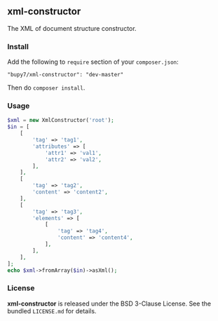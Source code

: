xml-constructor
---------------

The XML of document structure constructor.

### Install

Add the following to `require` section of your `composer.json`:

```
"bupy7/xml-constructor": "dev-master"
```

Then do `composer install`.

### Usage

```php
$xml = new XmlConstructor('root');
$in = [
    [
        'tag' => 'tag1',
        'attributes' => [
            'attr1' => 'val1',
            'attr2' => 'val2',
        ],
    ],
    [
        'tag' => 'tag2',
        'content' => 'content2',
    ],
    [
        'tag' => 'tag3',
        'elements' => [
            [
                'tag' => 'tag4',
                'content' => 'content4',
            ],
        ],
    ],
];
echo $xml->fromArray($in)->asXml();
```

### License

**xml-constructor** is released under the BSD 3-Clause License. See the bundled `LICENSE.md` for details.
